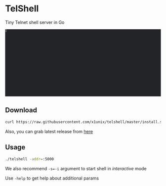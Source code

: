 # TelShell

Tiny Telnet shell server in Go

![alt text](./docs/demo.gif)

## Download

```bash
curl https://raw.githubusercontent.com/x1unix/telshell/master/install.sh | sh
```

Also, you can grab latest release from [here](https://github.com/x1unix/telshell/releases/latest)

## Usage

```bash
./telshell -addr=:5000
```

We also recommend `-s=-i` argument to start shell in *interactive* mode

Use `-help` to get help about additional params
